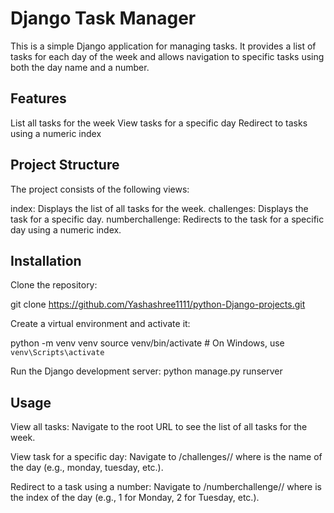 # Django Task Manager
 This is a simple Django application for managing tasks. It provides a list of tasks for each day of the week and allows navigation to specific tasks using both the day name and a number.

## Features
 List all tasks for the week
 View tasks for a specific day
 Redirect to tasks using a numeric index

## Project Structure
 The project consists of the following views:

 index: Displays the list of all tasks for the week.
 challenges: Displays the task for a specific day.
 numberchallenge: Redirects to the task for a specific day using a numeric index.
 
## Installation
 Clone the repository:

  git clone https://github.com/Yashashree1111/python-Django-projects.git
 
 Create a virtual environment and activate it:

 python -m venv venv
 source venv/bin/activate  # On Windows, use `venv\Scripts\activate`

 
 Run the Django development server:
 python manage.py runserver
 
 ## Usage
 View all tasks:
 Navigate to the root URL to see the list of all tasks for the week.

 View task for a specific day:
 Navigate to /challenges/<day>/ where <day> is the name of the day (e.g., monday, tuesday, etc.).

 Redirect to a task using a number:
 Navigate to /numberchallenge/<num>/ where <num> is the index of the day (e.g., 1 for Monday, 2 for Tuesday, etc.).

